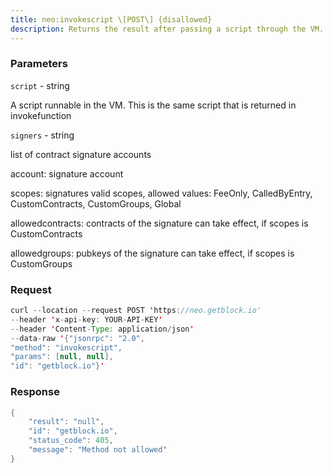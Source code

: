 ```yaml
---
title: neo:invokescript \[POST\] {disallowed}
description: Returns the result after passing a script through the VM.
---
```


### Parameters


`script` - string

A script runnable in the VM. This is the same script that is returned in
invokefunction

`signers` - string

list of contract signature accounts

account: signature account

scopes: signatures valid scopes, allowed values: FeeOnly, CalledByEntry,
CustomContracts, CustomGroups, Global

allowedcontracts: contracts of the signature can take effect, if scopes
is CustomContracts

allowedgroups: pubkeys of the signature can take effect, if scopes is
CustomGroups

### Request

``` java
curl --location --request POST 'https://neo.getblock.io' 
--header 'x-api-key: YOUR-API-KEY' 
--header 'Content-Type: application/json' 
--data-raw '{"jsonrpc": "2.0",
"method": "invokescript",
"params": [null, null],
"id": "getblock.io"}'
```

###  Response

``` java
{
    "result": "null",
    "id": "getblock.io",
    "status_code": 405,
    "message": "Method not allowed"
}
```

